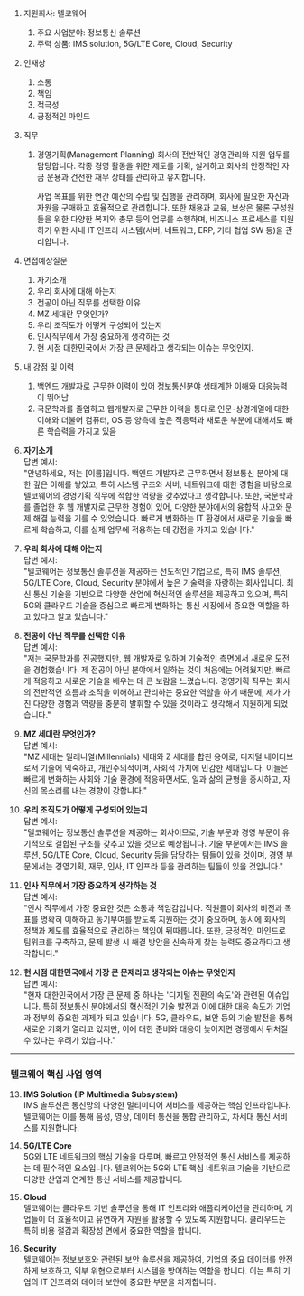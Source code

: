 1. 지원회사: 텔코웨어
	1. 주요 사업분야: 정보통신 솔루션
	2. 주력 상품: IMS solution, 5G/LTE Core, Cloud, Security
2. 인재상
	1. 소통
	2. 책임
	3. 적극성
	4. 긍정적인 마인드
3. 직무
	1. 경영기획(Management Planning)
		회사의 전반적인 경영관리와 지원 업무를 담당합니다. 각종 경영 활동을 위한 제도를 기획, 설계하고 회사의 안정적인 자금 운용과 건전한 재무 상태를 관리하고 유지합니다.
		
		사업 목표를 위한 연간 예산의 수립 및 집행을 관리하며, 회사에 필요한 자산과 자원을 구매하고 효율적으로 관리합니다. 또한 채용과 교육, 보상은 물론 구성원들을 위한 다양한 복지와 총무 등의 업무를 수행하며, 비즈니스 프로세스를 지원하기 위한 사내 IT 인프라 시스템(서버, 네트워크, ERP, 기타 협업 SW 등)을 관리합니다.
4. 면접예상질문
	1. 자기소개  
	2. 우리 회사에 대해 아는지  
	3. 전공이 아닌 직무를 선택한 이유
	4. MZ 세대란 무엇인가?  
	5. 우리 조직도가 어떻게 구성되어 있는지
	6. 인사직무에서 가장 중요하게 생각하는 것
	7. 현 시점 대한민국에서 가장 큰 문제라고 생각되는 이슈는 무엇인지.
5. 내 강점 및 이력
	1. 백엔드 개발자로 근무한 이력이 있어 정보통신분야 생태계한 이해와 대응능력이 뛰어남
	2. 국문학과를 졸업하고 웹개발자로 근무한 이력을 통대로 인문-상경계열에 대한 이해와 더불어 컴퓨터, OS 등 양측에 높은 적응력과 새로운 부분에 대해서도 빠른 학습력을 가지고 있음


6. **자기소개**  
    답변 예시:  
    "안녕하세요, 저는 [이름]입니다. 백엔드 개발자로 근무하면서 정보통신 분야에 대한 깊은 이해를 쌓았고, 특히 시스템 구조와 서버, 네트워크에 대한 경험을 바탕으로 텔코웨어의 경영기획 직무에 적합한 역량을 갖추었다고 생각합니다. 또한, 국문학과를 졸업한 후 웹 개발자로 근무한 경험이 있어, 다양한 분야에서의 융합적 사고와 문제 해결 능력을 기를 수 있었습니다. 빠르게 변화하는 IT 환경에서 새로운 기술을 빠르게 학습하고, 이를 실제 업무에 적용하는 데 강점을 가지고 있습니다."
    
7. **우리 회사에 대해 아는지**  
    답변 예시:  
    "텔코웨어는 정보통신 솔루션을 제공하는 선도적인 기업으로, 특히 IMS 솔루션, 5G/LTE Core, Cloud, Security 분야에서 높은 기술력을 자랑하는 회사입니다. 최신 통신 기술을 기반으로 다양한 산업에 혁신적인 솔루션을 제공하고 있으며, 특히 5G와 클라우드 기술을 중심으로 빠르게 변화하는 통신 시장에서 중요한 역할을 하고 있다고 알고 있습니다."
    
8. **전공이 아닌 직무를 선택한 이유**  
    답변 예시:  
    "저는 국문학과를 전공했지만, 웹 개발자로 일하며 기술적인 측면에서 새로운 도전을 경험했습니다. 제 전공이 아닌 분야에서 일하는 것이 처음에는 어려웠지만, 빠르게 적응하고 새로운 기술을 배우는 데 큰 보람을 느꼈습니다. 경영기획 직무는 회사의 전반적인 흐름과 조직을 이해하고 관리하는 중요한 역할을 하기 때문에, 제가 가진 다양한 경험과 역량을 충분히 발휘할 수 있을 것이라고 생각해서 지원하게 되었습니다."
    
9. **MZ 세대란 무엇인가?**  
    답변 예시:  
    "MZ 세대는 밀레니얼(Millennials) 세대와 Z 세대를 합친 용어로, 디지털 네이티브로서 기술에 익숙하고, 개인주의적이며, 사회적 가치에 민감한 세대입니다. 이들은 빠르게 변화하는 사회와 기술 환경에 적응하면서도, 일과 삶의 균형을 중시하고, 자신의 목소리를 내는 경향이 강합니다."
    
10. **우리 조직도가 어떻게 구성되어 있는지**  
    답변 예시:  
    "텔코웨어는 정보통신 솔루션을 제공하는 회사이므로, 기술 부문과 경영 부문이 유기적으로 결합된 구조를 갖추고 있을 것으로 예상됩니다. 기술 부문에서는 IMS 솔루션, 5G/LTE Core, Cloud, Security 등을 담당하는 팀들이 있을 것이며, 경영 부문에서는 경영기획, 재무, 인사, IT 인프라 등을 관리하는 팀들이 있을 것입니다."
    
11. **인사 직무에서 가장 중요하게 생각하는 것**  
    답변 예시:  
    "인사 직무에서 가장 중요한 것은 소통과 책임감입니다. 직원들이 회사의 비전과 목표를 명확히 이해하고 동기부여를 받도록 지원하는 것이 중요하며, 동시에 회사의 정책과 제도를 효율적으로 관리하는 책임이 뒤따릅니다. 또한, 긍정적인 마인드로 팀워크를 구축하고, 문제 발생 시 해결 방안을 신속하게 찾는 능력도 중요하다고 생각합니다."
    
12. **현 시점 대한민국에서 가장 큰 문제라고 생각되는 이슈는 무엇인지**  
    답변 예시:  
    "현재 대한민국에서 가장 큰 문제 중 하나는 '디지털 전환의 속도'와 관련된 이슈입니다. 특히 정보통신 분야에서의 혁신적인 기술 발전과 이에 대한 대응 속도가 기업과 정부의 중요한 과제가 되고 있습니다. 5G, 클라우드, 보안 등의 기술 발전을 통해 새로운 기회가 열리고 있지만, 이에 대한 준비와 대응이 늦어지면 경쟁에서 뒤처질 수 있다는 우려가 있습니다."
    

---

### 텔코웨어 핵심 사업 영역

13. **IMS Solution (IP Multimedia Subsystem)**  
    IMS 솔루션은 통신망의 다양한 멀티미디어 서비스를 제공하는 핵심 인프라입니다. 텔코웨어는 이를 통해 음성, 영상, 데이터 통신을 통합 관리하고, 차세대 통신 서비스를 지원합니다.
    
14. **5G/LTE Core**  
    5G와 LTE 네트워크의 핵심 기술을 다루며, 빠르고 안정적인 통신 서비스를 제공하는 데 필수적인 요소입니다. 텔코웨어는 5G와 LTE 핵심 네트워크 기술을 기반으로 다양한 산업과 연계한 통신 서비스를 제공합니다.
    
15. **Cloud**  
    텔코웨어는 클라우드 기반 솔루션을 통해 IT 인프라와 애플리케이션을 관리하며, 기업들이 더 효율적이고 유연하게 자원을 활용할 수 있도록 지원합니다. 클라우드는 특히 비용 절감과 확장성 면에서 중요한 역할을 합니다.
    
16. **Security**  
    텔코웨어는 정보보호와 관련된 보안 솔루션을 제공하여, 기업의 중요 데이터를 안전하게 보호하고, 외부 위협으로부터 시스템을 방어하는 역할을 합니다. 이는 특히 기업의 IT 인프라와 데이터 보안에 중요한 부분을 차지합니다.